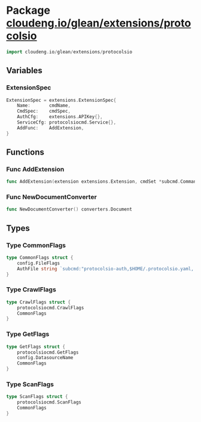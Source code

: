 # Package [cloudeng.io/glean/extensions/protocolsio](https://pkg.go.dev/cloudeng.io/glean/extensions/protocolsio?tab=doc)

```go
import cloudeng.io/glean/extensions/protocolsio
```


## Variables
### ExtensionSpec
```go
ExtensionSpec = extensions.ExtensionSpec{
	Name:       cmdName,
	CmdSpec:    cmdSpec,
	AuthCfg:    extensions.APIKey{},
	ServiceCfg: protocolsiocmd.Service{},
	AddFunc:    AddExtension,
}

```



## Functions
### Func AddExtension
```go
func AddExtension(extension extensions.Extension, cmdSet *subcmd.CommandSetYAML, parents []string) error
```

### Func NewDocumentConverter
```go
func NewDocumentConverter() converters.Document
```



## Types
### Type CommonFlags
```go
type CommonFlags struct {
	config.FileFlags
	AuthFile string `subcmd:"protocolsio-auth,$HOME/.protocolsio.yaml,'protocols.io auth config file'"`
}
```


### Type CrawlFlags
```go
type CrawlFlags struct {
	protocolsiocmd.CrawlFlags
	CommonFlags
}
```


### Type GetFlags
```go
type GetFlags struct {
	protocolsiocmd.GetFlags
	config.DatasourceName
	CommonFlags
}
```


### Type ScanFlags
```go
type ScanFlags struct {
	protocolsiocmd.ScanFlags
	CommonFlags
}
```





